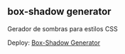 ## box-shadow generator

Gerador de sombras para estilos CSS

Deploy: [Box-Shadow Generator](https://box-shadow-generator-dev.netlify.app/)

